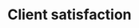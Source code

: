 ---
title: Client satisfaction
longTitle: 'Client satisfaction'
tags:
- gccommon
relatedTerm:
- "[[Clients Customer services]]"
---